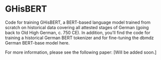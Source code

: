 # GHisBERT
Code for training GHisBERT, a BERT-based language model trained from scratch on historical data covering all attested stages of German (going back to Old High German, c. 750 CE). In addition, you'll find the code for training a historical German BERT tokenizer and for fine-tuning the dbmdz German BERT-base model here. 

For more information, please see the following paper:
[Will be added soon.]
